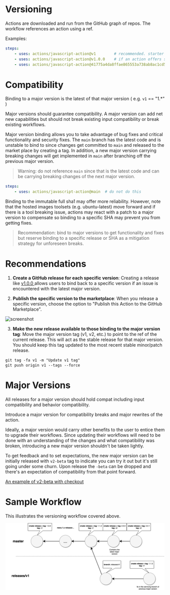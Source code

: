 # Versioning

Actions are downloaded and run from the GitHub graph of repos.  The workflow references an action using a ref.

Examples:

```yaml
steps:
    - uses: actions/javascript-action@v1        # recommended. starter workflows use this
    - uses: actions/javascript-action@v1.0.0    # if an action offers specific releases 
    - uses: actions/javascript-action@41775a4da8ffae865553a738ab8ac1cd5a3c0044 # sha
```

# Compatibility

Binding to a major version is the latest of that major version ( e.g. `v1` == "1.*" )

Major versions should guarantee compatibility.  A major version can add net new capabilities but should not break existing input compatibility or break existing workflows. 

Major version binding allows you to take advantage of bug fixes and critical functionality and security fixes.  The `main` branch has the latest code and is unstable to bind to since changes get committed to `main` and released to the market place by creating a tag.  In addition, a new major version carrying breaking changes will get implemented in `main` after branching off the previous major version.

> Warning: do not reference `main` since that is the latest code and can be carrying breaking changes of the next major version.

```yaml
steps:
    - uses: actions/javascript-action@main  # do not do this
```

Binding to the immutable full sha1 may offer more reliability.  However, note that the hosted images toolsets (e.g. ubuntu-latest) move forward and if there is a tool breaking issue, actions may react with a patch to a major version to compensate so binding to a specific SHA may prevent you from getting fixes.

> Recommendation: bind to major versions to get functionality and fixes but reserve binding to a specific release or SHA as a mitigation strategy for unforeseen breaks. 

# Recommendations

1. **Create a GitHub release for each specific version**: Creating a release like [ v1.0.0 ](https://github.com/actions/javascript-action/releases/tag/v1.0.0) allows users to bind back to a specific version if an issue is encountered with the latest major version.  

2. **Publish the specific version to the marketplace**:  When you release a specific version, choose the option to "Publish this Action to the GitHub Marketplace".

<img src="https://user-images.githubusercontent.com/33549821/78670739-36f5ae00-78ac-11ea-9660-57d5687ce520.png" alt="screenshot" height="250"/>

3. **Make the new release available to those binding to the major version tag**: Move the major version tag (v1, v2, etc.) to point to the ref of the current release. This will act as the stable release for that major version. You should keep this tag updated to the most recent stable minor/patch release.

```
git tag -fa v1 -m "Update v1 tag"
git push origin v1 --tags --force
```
# Major Versions

All releases for a major version should hold compat including input compatibility and behavior compatibility.

Introduce a major version for compatibility breaks and major rewrites of the action.

Ideally, a major version would carry other benefits to the user to entice them to upgrade their workflows.  Since updating their workflows will need to be done with an understanding of the changes and what compatibility was broken, introducing a new major version shouldn't be taken lightly. 

To get feedback and to set expectations, the new major version can be initially released with `v2-beta` tag to indicate you can try it out but it's still going under some churn.  Upon release the `-beta` can be dropped and there's an expectation of compatibility from that point forward.

[An example of v2-beta with checkout](https://github.com/actions/checkout/tree/c170eefc2657d93cc91397be50a299bff978a052#checkout-v2-beta)

# Sample Workflow

This illustrates the versioning workflow covered above.

![versioning](assets/action-releases.png)
